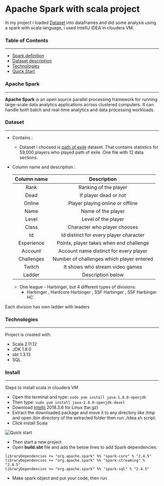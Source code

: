 # Apache Spark with scala project

In my project i loaded [Dataset](https://www.kaggle.com/gagazet/path-of-exile-league-statistic) into dataframes and did some analysis using a spark with scala language, i used IntelliJ IDEA in cloudera VM.

### Table of Contents 
---

- [Spark definition](#apache-spark)
- [Dataset description](#dataset)
- [Technologies](#technologies)
- [Quick Start](#install)

### Apache Spark
---

**Apache Spark** is an open source parallel processing framework for running large-scale data analytics applications across clustered computers. It can handle both batch and real-time analytics and data processing workloads.

### Dataset
---

* Contains :
  - Dataset i choosed is [path of exile](https://www.kaggle.com/gagazet/path-of-exile-league-statistic) dataset. That contains statistics for 59,000 players who played path of exile. One file with 12 data sections.
  
* Column name and description  : 

   | Column name |                Description                |
   |:-----------:|:-----------------------------------------:|
   |     Rank    | Ranking of the player                     |
   |     Dead    | If player dead or not                     |
   |    Online   | Player playing online or offline          |
   |     Name    | Name of the player                        |
   |    Level    | Level of the player                       |
   |    Class    | Character who player chooses              |
   |      Id     | Id distinct for every player character    |
   |  Experience | Points, player takes when end challenge   |
   |   Account   | Account name distinct for every player    |
   |  Challenges | Number of challenges which player entered |
   |    Twitch   | It shows who stream video games           |
   |    Ladder   | Description below                         | 

  - One league - Harbinger, but 4 different types of divisions: 
    - Harbinger , Hardcore Harbinger , SSF Harbinger , SSF Harbinger HC 

Each division has own ladder with leaders

### Technologies
---

Project is created with:

- Scala 2.11.12
- JDK 1.8.0
- sbt 1.3.13
- SQL

###  Install
---

Steps to install scala in cloudera VM 

- Open the terminal and type: ```sudo yum install java-1.8.0-openjdk```
- Then type: ```sudo yum install java-1.8.0-openjdk-devel```
- Download [Intellij](https://www.jetbrains.com/idea/download/other.html) 2018.3.6 for Linux (tar.gz)
- Extract the downloaded package and move it to any directory like /tmp and open /bin directory of the extracted folder then run ./idea.sh script.
- Click install Scala 

![Quick start](https://scontent.fcai19-1.fna.fbcdn.net/v/t1.15752-9/125830325_863772741033810_2200855161068218723_n.jpg?_nc_cat=111&ccb=2&_nc_sid=ae9488&_nc_eui2=AeFhqsTM6hiDQLmUZ7ZhOJrDI2b4LfcEzq4jZvgt9wTOrrwfxXMuSlKcyGi04j3hfqMMrynwNtdUFnWtU_bZtsoF&_nc_ohc=BeUl9_jLS04AX_iZejD&_nc_ht=scontent.fcai19-1.fna&oh=296d0a741742926d5441a0c4d69834da&oe=5FDA4216)
- Then start a new project
- Open **build.sbt** file and add the below lines to add Spark dependencies:
```
libraryDependencies += "org.apache.spark" %% "spark-core" % "2.4.5"
libraryDependencies += "org.apache.spark" %% "spark-streaming" % "2.4.5"
libraryDependencies += "org.apache.spark" %% "spark-sql" % "2.4.5"
```
- Make spark object and put your code, then run
